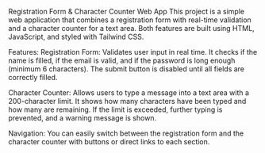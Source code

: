 Registration Form & Character Counter Web App
This project is a simple web application that combines a registration form with real-time validation and a character counter for a text area. Both features are built using HTML, JavaScript, and styled with Tailwind CSS.

Features:
Registration Form: Validates user input in real time. It checks if the name is filled, if the email is valid, and if the password is long enough (minimum 6 characters). The submit button is disabled until all fields are correctly filled.

Character Counter: Allows users to type a message into a text area with a 200-character limit. It shows how many characters have been typed and how many are remaining. If the limit is exceeded, further typing is prevented, and a warning message is shown.

Navigation: You can easily switch between the registration form and the character counter with buttons or direct links to each section.
